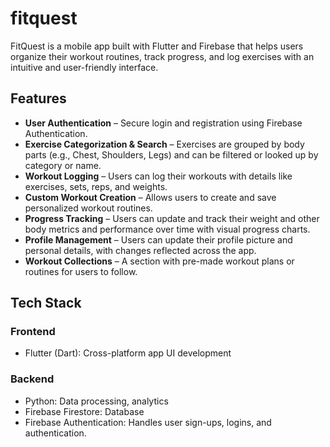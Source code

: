 # fitquest

FitQuest is a mobile app built with Flutter and Firebase that helps users organize their workout routines, track progress, and log exercises with an intuitive and user-friendly interface.

## Features
- **User Authentication** – Secure login and registration using Firebase Authentication.
- **Exercise Categorization & Search** – Exercises are grouped by body parts (e.g., Chest, Shoulders, Legs) and can be filtered or looked up by category or name.  
- **Workout Logging** – Users can log their workouts with details like exercises, sets, reps, and weights.  
- **Custom Workout Creation** – Allows users to create and save personalized workout routines.  
- **Progress Tracking** – Users can update and track their weight and other body metrics and performance over time with visual progress charts.  
- **Profile Management** – Users can update their profile picture and personal details, with changes reflected across the app.  
- **Workout Collections** – A section with pre-made workout plans or routines for users to follow.  

## Tech Stack
### Frontend
- Flutter (Dart): Cross-platform app UI development

### Backend
- Python: Data processing, analytics
- Firebase Firestore: Database
- Firebase Authentication: Handles user sign-ups, logins, and authentication.

